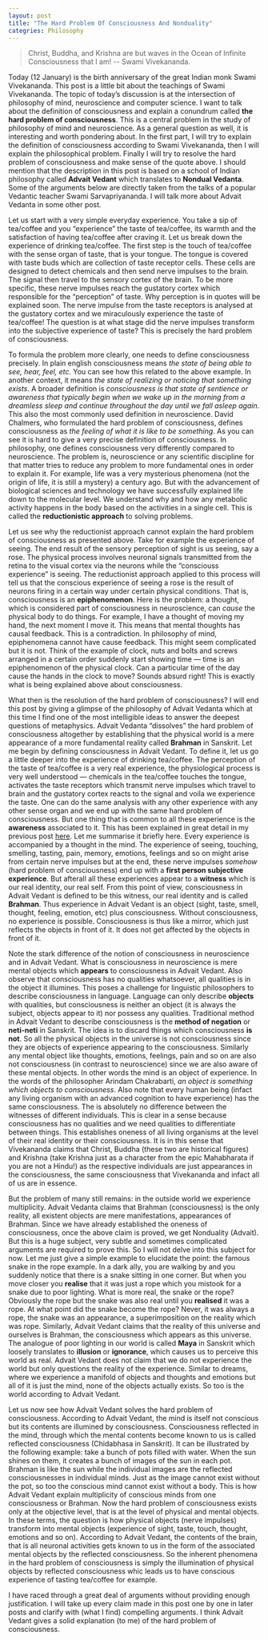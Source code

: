 ```yaml
---
layout: post
title: "The Hard Problem Of Consciousness And Nonduality"
categries: Philosophy
---
```

> Christ, Buddha, and Krishna are but waves in the Ocean of Infinite Consciousness that I am! -- Swami Vivekananda.

Today (12 January) is the birth anniversary of the great Indian monk Swami Vivekananda. This post is a little bit about the teachings of Swami Vivekananda. The topic of today’s discussion is at the intersection of philosophy of mind, neuroscience and computer science. I want to talk about the definition of consciousness and explain a conundrum called **the hard problem of consciousness**. This is a central problem in the study of philosophy of mind and neuroscience. As a general question as well, it is interesting and worth pondering about. In the first part, I will try to explain the definition of consciousness according to Swami Vivekananda, then I will explain the philosophical problem. Finally I will try to resolve the hard problem of consciousness and make sense of the quote above. I should mention that the description in this post is based on a school of Indian philosophy called **Advait Vedant** which translates to **Nondual Vedanta**. Some of the arguments below are directly taken from the talks of a popular Vedantic teacher Swami Sarvapriyananda. I will talk more about Advait Vedanta in some other post. 

Let us start with a very simple everyday experience. You take a sip of tea/coffee and you “experience” the taste of tea/coffee, its warmth and the satisfaction of having tea/coffee after craving it. Let us break down the experience of drinking tea/coffee. The first step is the touch of tea/coffee with the sense organ of taste, that is your tongue. The tongue is covered with taste buds which are collection of taste receptor cells. These cells are designed to detect chemicals and then send nerve impulses to the brain. The signal then travel to the sensory cortex of the brain. To be more specific, these nerve impulses reach the gustatory cortex which responsible for the “perception” of taste. Why perception is in quotes will be explained soon. The nerve impulse from the taste receptors is analysed at the gustatory cortex and we miraculously experience the taste of tea/coffee! The question is at what stage did the nerve impulses transform into the subjective experience of taste? This is precisely the hard problem of consciousness. 

To formula the problem more clearly, one needs to define consciousness precisely. In plain english consciousness means _the state of being able to see, hear, feel, etc._ You can see how this related to the above example. In another context, it means _the state of realizing or noticing that something exists_. A broader definition is _consciousness is that state of sentience or awareness that typically begin when we wake up in the morning from a dreamless sleep and continue throughout the day until we fall asleep again_. This also the most commonly used definition in neuroscience.  David Chalmers, who formulated the hard problem of consciousness, defines consciousness as _the feeling of what it is like to be something_. As you can see it is hard to give a very precise definition of consciousness. In philosophy, one defines consciousness very differently compared to neuroscience. The problem is, neuroscience or any scientific discipline for that matter tries to reduce any problem to more fundamental ones in order to explain it. For example, life was a very mysterious phenomena (not the origin of life, it is still a mystery) a century ago. But with the advancement of biological sciences and technology we have successfully explained life down to the molecular level. We understand why and how any metabolic activity happens in the body based on the activities in a single cell. This is called the **reductionistic approach** to solving problems.
 
Let us see why the reductionist approach cannot explain the hard problem of consciousness as presented above. Take for example the experience of seeing. The end result of the sensory perception of sight is us seeing, say a rose. The physical process involves neuronal signals transmitted from the retina to the visual cortex via the neurons while the “consciouss experience” is seeing. The reductionist approach applied to this process will tell us that the conscious experience of seeing a rose is the result of neurons firing in a certain way under certain physical conditions. That is, consciousness is an **epiphenomenon**. Here is the problem: a thought, which is considered part of consciousness in neuroscience, can _cause_ the physical body to do things. For example, I have a thought of moving my hand, the next moment I move it. This means that mental thoughts has causal feedback. This is a contradiction. In philosophy of mind, epiphenomena cannot have cause feedback. This might seem complicated but it is not. Think of the example of clock, nuts and bolts and screws arranged in a certain order suddenly start showing time — time is an epiphenomenon of the physical clock. Can a particular time of the day cause the hands in the clock to move? Sounds absurd right! This is exactly what is being explained above about consciousness. 

What then is the resolution of the hard problem of consciousness? I will end this post by giving a glimpse of the philosophy of Advait Vedanta which at this time I find one of the most intelligible ideas to answer the deepest questions of metaphysics. Advait Vedanta “dissolves” the hard problem of consciousness altogether by establishing that the physical world is a mere appearance of a more fundamental reality called **Brahman** in Sanskrit. Let me begin by defining consciousness in Advait Vedant. To define it, let us go a little deeper into the experience of drinking tea/coffee. The perception of the taste of tea/coffee is a very real experience, the physiological process is very well understood — chemicals in the tea/coffee touches the tongue, activates the taste receptors which transmit nerve impulses which travel to brain and the gustatory cortex reacts to the signal and voila we experience the taste. One can do the same analysis with any other experience with any other sense organ and we end up with the same hard problem of consciousness. But one thing that is common to all these experience is the **awareness** associated to it. This has been explained in great detail in my previous post [here](https://ranveer14.github.io/philosophy/2021/05/21/who-am-I/). Let me summarise it briefly here. Every experience is accompanied by a thought in the mind. The experience of seeing, touching, smelling, tasting, pain, memory, emotions, feelings and so on might arise from certain nerve impulses but at the end, these nerve impulses _somehow_ (hard problem of consciousness) end up with a **first person subjective experience**. But afterall all these experiences appear to a **witness** which is our real identity, our real self.  From this point of view, consciousness in Advait Vedant is defined to be this witness, our real identity and is called **Brahman**. Thus experience in Advait Vedant is an object (sight, taste, smell, thought, feeling, emotion, etc) plus consciousness. Without consciousness, no experience is possible. Consciousness is thus like a mirror, which just reflects the objects in front of it. It does not get affected by the objects in front of it. 

Note the stark difference of the notion of consciousness in neuroscience and in Advait Vedant. What is consciousness in neuroscience is mere mental objects which **appears** to consciousness in Advait Vedant. Also observe that consciousness has no qualities whatsoever, all qualities is in the object it illumines. This poses a challenge for linguistic philosophers to describe consciousness in language. Language can only describe **objects** with qualities, but consciousness is neither an object (it is always the subject, objects appear to it) nor possess any qualities. Traditional method in Advait Vedant to describe consciousness is the **method of negation** or **neti-neti** in Sanskrit. The idea is to discard things which consciousness **is not**. So all the physical objects in the universe is not consciousness since they are objects of experience appearing to the consciousness. Similarly any mental object like thoughts, emotions, feelings, pain and so on are also not consciousness (in contrast to neuroscience) since we are also aware of these mental objects. In other words the mind is an object of experience. In the words of the philosopher Arindam Chakrabarti, _an object is something which objects to consciousness_. Also note that every human being (infact any living organism with an advanced cognition to have experience) has the same consciousness. The is absolutely no difference between the witnesses of different individuals. This is clear in a sense because consciousness has no qualities and we need qualities to differentiate between things. This establishes oneness of all living organisms at the level of their real identity or their consciousness. It is in this sense that Vivekananda claims that Christ, Buddha (these two are historical figures) and Krishna (take Krishna just as a character from the epic Mahabharata if you are not a Hindu!) as the respective individuals are just appearances in the consciousness, the same consciousness that Vivekananda and infact all of us are in essence. 

But the problem of many still remains: in the outside world we experience multiplicity. Advait Vedanta claims that Brahman (consciousness) is the only reality, all existent objects are mere manifestations, appearances of Brahman. Since we have already established the oneness of consciousness, once the above claim is proved, we get Nonduality (Advait). But this is a huge subject, very subtle and sometimes complicated arguments are required to prove this. So I will not delve into this subject for now. Let me just give a simple example to elucidate the point: the famous snake in the rope example. In a dark ally, you are walking by and you suddenly notice that there is a snake sitting in one corner. But when you move closer you **realise** that it was just a rope which you mistook for a snake due to poor lighting. What is more real, the snake or the rope? Obviously the rope but the snake was also real until you **realised** it was a rope. At what point did the snake become the rope? Never, it was always a rope, the snake was an appearance, a superimposition on the reality which was rope. Similarly, Advait Vedant claims that the reality of this universe and ourselves is Brahman, the consciousness which appears as this universe. The analogue of poor lighting in our world is called **Maya** in Sanskrit which loosely translates to **illusion** or **ignorance**, which causes us to perceive this world as real. Advait Vedant does not claim that we do not experience the world but only questions the reality of the experience. Similar to dreams, where we experience a manifold of objects and thoughts and emotions but all of it is just the mind, none of the objects actually exists. So too is the world according to Advait Vedant.       

Let us now see how Advait Vedant solves the hard problem of consciousness. According to Advait Vedant, the mind is itself not conscious but its contents are illumined by consciousness. Consciousness reflected in the mind, through which the mental contents become known to us is called reflected consciousness (Chidabhasa in Sanskrit). It can be illustrated by the following example: take a bunch of pots filled with water. When the sun shines on them, it creates a bunch of images of the sun in each pot. Brahman is like the sun while the individual images are the reflected consciousnesses in individual minds. Just as the image cannot exist without the pot, so too the conscious mind cannot exist without a body. This is how Advait Vedant explain multiplicity of conscious minds from one consciousness or Brahman. Now the hard problem of consciousness exists only at the objective level, that is at the level of physical and mental objects. In these terms, the question is how physical objects (nerve impulses) transform into mental objects (experience of sight, taste, touch, thought, emotions and so on). According to Advait Vedant, the contents of the brain, that is all neuronal activities gets known to us in the form of the associated mental objects by the reflected consciousness. So the inherent phenomena in the hard problem of consciousness is simply the illumination of physical objects by reflected consciousness whic leads us to have conscious experience of tasting tea/coffee for example. 

I have raced through a great deal of arguments without providing enough justification. I will take up every claim made in this post one by one in later posts and clarify with (what I find) compelling arguments. I think Advait Vedant gives a solid explanation (to me) of the hard problem of consciousness.








  
 

   


